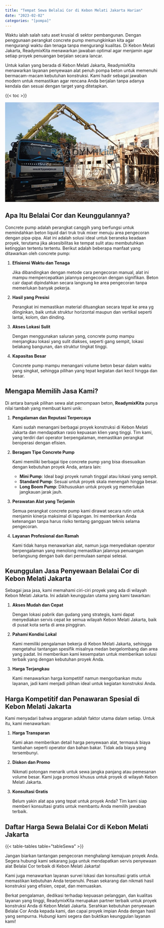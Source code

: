 ```yaml
---
title: "Tempat Sewa Belalai Cor di Kebon Melati Jakarta Harian"
date: "2023-02-02"
categories: "[pompa]"
---
```


Waktu ialah salah satu aset krusial di sektor pembangunan. Dengan penggunaan perangkat concrete pump memungkinkan kita agar mengurangi waktu dan tenaga tanpa mengurangi kualitas. Di Kebon Melati Jakarta, ReadymixKita menawarkan jawaban optimal agar menjamin agar setiap proyek penuangan berjalan secara lancar.

Untuk kalian yang berada di Kebon Melati Jakarta, ReadymixKita menawarkan layanan penyewaan alat penuh pompa beton untuk memenuhi bermacam-macam kebutuhan konstruksi. Kami hadir sebagai jawaban modern untuk memastikan agar rencana Anda berjalan tanpa adanya kendala dan sesuai dengan target yang ditetapkan.

{{< toc >}}

![Tempat Sewa Belalai Cor di Kebon Melati Jakarta Harian](/images/pompa/sewa-pompa-26.jpg)

## Apa Itu Belalai Cor dan Keunggulannya?

Concrete pump adalah perangkat canggih yang berfungsi untuk memindahkan beton liquid dari truk truk mixer menuju area pengecoran dengan pipa-pipa. Alat ini adalah solusi ideal untuk beraneka keadaan proyek, terutama jika aksesibilitas ke tempat sulit atau membutuhkan ketinggian tertentu tertentu. Berikut adalah beberapa manfaat yang ditawarkan oleh concrete pump:

1. **Efisiensi Waktu dan Tenaga**

   Jika dibandingkan dengan metode cara pengecoran manual, alat ini mampu mempercepatkan jalannya pengecoran dengan signifikan. Beton cair dapat dipindahkan secara langsung ke area pengecoran tanpa memerlukan banyak pekerja.

2. **Hasil yang Presisi**

   Perangkat ini memastikan material dituangkan secara tepat ke area yg diinginkan, baik untuk struktur horizontal maupun dan vertikal seperti lantai, kolom, dan dinding.

3. **Akses Lokasi Sulit**

   Dengan menggunakan saluran yang, concrete pump mampu menjangkau lokasi yang sulit diakses, seperti gang sempit, lokasi belakang bangunan, dan struktur tingkat tinggi.

4. **Kapasitas Besar**

   Concrete pump mampu menangani volume beton besar dalam waktu yang singkat, sehingga pilihan yang tepat kegiatan dari kecil hingga dan besar.

## Mengapa Memilih Jasa Kami?

Di antara banyak pilihan sewa alat pemompaan beton, **ReadymixKita** punya nilai tambah yang membuat kami unik:

1. **Pengalaman dan Reputasi Terpercaya**

   Kami sudah menangani berbagai proyek konstruksi di Kebon Melati Jakarta dan mendapatkan rasio kepuasan klien yang tinggi. Tim kami, yang terdiri dari operator berpengalaman, memastikan perangkat beroperasi dengan efisien.

2. **Beragam Tipe Concrete Pump**

   Kami memiliki berbagai tipe concrete pump yang bisa disesuaikan dengan kebutuhan proyek Anda, antara lain:
   - **Mini Pump**: Ideal bagi proyek rumah tinggal atau lokasi yang sempit.
   - **Standard Pump**: Sesuai untuk proyek skala menengah hingga besar.
   - **Long Boom Pump**: Dikhususkan untuk proyek yg memerlukan jangkauan jarak jauh.

3. **Perawatan Alat yang Terjamin**

   Semua perangkat concrete pump kami dirawat secara rutin untuk menjamin kinerja maksimal di lapangan. Ini memberikan Anda ketenangan tanpa harus risiko tentang gangguan teknis selama pengecoran.

4. **Layanan Profesional dan Ramah**

   Kami tidak hanya menawarkan alat, namun juga menyediakan operator berpengalaman yang menolong memastikan jalannya penuangan berlangsung dengan baik dari permulaan sampai selesai.

## Keunggulan Jasa Penyewaan Belalai Cor di Kebon Melati Jakarta

Sebagai jasa jasa, kami memahami ciri-ciri proyek yang ada di wilayah Kebon Melati Jakarta. Ini adalah keunggulan utama yang kami tawarkan:

1. **Akses Mudah dan Cepat**

   Dengan lokasi pabrik dan gudang yang strategis, kami dapat menyediakan servis cepat ke semua wilayah Kebon Melati Jakarta, baik di pusat kota serta di area pinggiran.

2. **Pahami Kondisi Lokal**

   Kami memiliki pengalaman bekerja di Kebon Melati Jakarta, sehingga mengetahui tantangan spesifik misalnya medan bergelombang dan area yang padat. Ini memberikan kami kesempatan untuk memberikan solusi terbaik yang dengan kebutuhan proyek Anda.

3. **Harga Terjangkau**

   Kami menawarkan harga kompetitif namun mengorbankan mutu layanan, jadi kami menjadi pilihan ideal untuk kegiatan konstruksi Anda.

## Harga Kompetitif dan Penawaran Spesial di Kebon Melati Jakarta

Kami menyadari bahwa anggaran adalah faktor utama dalam setiap. Untuk itu, kami menawarkan:

1. **Harga Transparan**

   Kami akan memberikan detail harga penyewaan alat, termasuk biaya tambahan seperti operator dan bahan bakar. Tidak ada biaya yang tersembunyi.

2. **Diskon dan Promo**

   Nikmati potongan menarik untuk sewa jangka panjang atau pemesanan volume besar. Kami juga promosi khusus untuk proyek di wilayah Kebon Melati Jakarta.

3. **Konsultasi Gratis**

   Belum yakin alat apa yang tepat untuk proyek Anda? Tim kami siap memberi konsultasi gratis untuk membantu Anda memilih jawaban terbaik.

## Daftar Harga Sewa Belalai Cor di Kebon Melati Jakarta

{{< table-tables table="tableSewa" >}}

Jangan biarkan tantangan pengecoran menghalangi kemajuan proyek Anda. Segera hubungi kami sekarang juga untuk mendapatkan servis penyewaan alat Belalai Cor terbaik di Kebon Melati Jakarta!

Kami juga menawarkan layanan survei lokasi dan konsultasi gratis untuk memastikan kebutuhan Anda terpenuhi. Pesan sekarang dan nikmati hasil konstruksi yang efisien, cepat, dan memuaskan.

Berkat pengalaman, dedikasi terhadap kepuasan pelanggan, dan kualitas layanan yang tinggi, ReadymixKita merupakan partner terbaik untuk proyek konstruksi Anda di Kebon Melati Jakarta. Serahkan kebutuhan penyewaan Belalai Cor Anda kepada kami, dan capai proyek impian Anda dengan hasil yang sempurna. Hubungi kami segera dan buktikan keunggulan layanan kami!